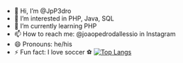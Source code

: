 - 👋 Hi, I’m @JpP3dro
- 👀 I’m interested in PHP, Java, SQL
- 🌱 I’m currently learning PHP
- 📫 How to reach me: @joaopedrodallessio in Instagram
- 😄 Pronouns: he/his
- ⚡ Fun fact: I love soccer ⚽
[![Top Langs](https://github-readme-stats.vercel.app/api/top-langs/?username=JpP3dro&layout=compact)](https://github.com/JpP3dro/github-readme-stats)
<!---
JpP3dro/JpP3dro is a ✨ special ✨ repository because its `README.md` (this file) appears on your GitHub profile.
You can click the Preview link to take a look at your changes.
--->
